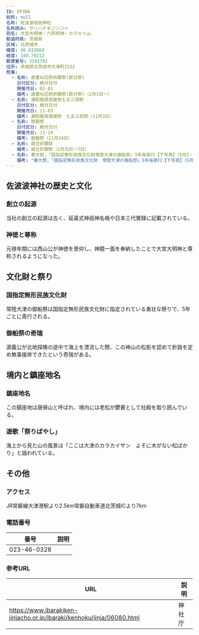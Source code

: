 ```yaml
---
ID: EP3BA
総称: null
名称: 佐波波地祇神社
名称読み: サハハチギジンジャ
別名: 大宮大明神・六所明神・カラカイ山
都道府県: 茨城県
区域: 北茨城市
緯度: 36.832664
経度: 140.79213
郵便番号: 3191702
住所: 茨城県北茨城市大津町1532
祭事:
  - 名称: 歳重ね厄除祈願祭(節分祭)
    日付区分: 絶対日付
    開催月日: 02-01
    備考: 歳重ね厄除祈願祭(節分祭)（2月1日～）
  - 名称: 潮和報恩感謝祭七五三祝祭
    日付区分: 絶対日付
    開催月日: 11-03
    備考: 潮和報恩感謝祭　七五三祝祭（11月3日）
  - 名称: 献穀祭
    日付区分: 絶対日付
    開催月日: 11-24
    備考: 献穀祭（11月24日）
  - 名称: 歳旦祈願祭
    備考: 歳旦祈願祭（1月元日～7日）
  - 名称: 春大祭,「國指定無形民族文化財常陸大津の御船祭」5年毎斎行【下写真】（5月2・3日）
    備考: "春大祭,「國指定無形民族文化財　常陸大津の御船祭」5年毎斎行【下写真】（5月2・3日）"
---
```


## 佐波波神社の歴史と文化

### 創立の起源

当社の創立の起源は古く、延喜式神祇神名帳や日本三代實録に記載されている。

### 神徳と尊称

元禄年間には西山公が神徳を景仰し、神鏡一面を奉納したことで大宮大明神と尊称されるようになった。

## 文化財と祭り

### 国指定無形民族文化財

常陸大津の御船祭は国指定無形民族文化財に指定されている勇壮な祭りで、5年ごとに斎行される。

### 御船祭の奇瑞

源義公が北地探検の途中で海上を漂流した際、この神山の松影を認めて針路を定め無事接岸できたという奇瑞がある。

## 境内と鎮座地名

### 鎮座地名

この鎮座地は唐帰山と呼ばれ、境内には老松が鬱蒼として社殿を取り囲んでいる。

### 遊歌「祭りばやし」

海上から見た山の風景は「ここは大津のカラカイサン　よそに木がない松ばかり」と謡われている。

## その他

### アクセス

JR常磐線大津港駅より2.5km常磐自動車道北茨城ICより7km

### 電話番号

| 番号        | 説明 |
| ----------- | ---- |
| 023-46-0328 |      |

### 参考URL

| URL                                                                    | 説明   |
| ---------------------------------------------------------------------- | ------ |
| https://www.ibarakiken-jinjacho.or.jp/ibaraki/kenhoku/jinja/06080.html | 神社庁 |

